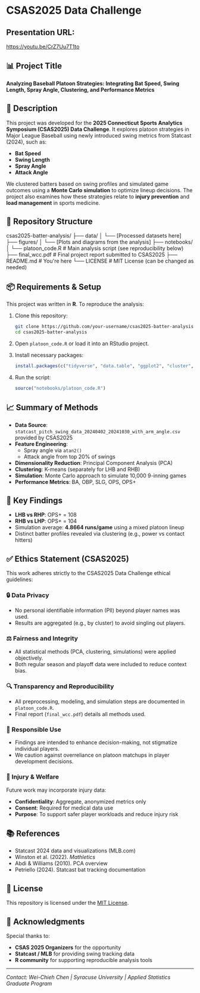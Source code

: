 # CSAS2025 Data Challenge 

## Presentation URL:
https://youtu.be/CrZ7Uu7T1to

## 📊 Project Title
**Analyzing Baseball Platoon Strategies: Integrating Bat Speed, Swing Length, Spray Angle, Clustering, and Performance Metrics**

## 📝 Description
This project was developed for the **2025 Connecticut Sports Analytics Symposium (CSAS2025) Data Challenge**. It explores platoon strategies in Major League Baseball using newly introduced swing metrics from Statcast (2024), such as:

- **Bat Speed**
- **Swing Length**
- **Spray Angle**
- **Attack Angle**

We clustered batters based on swing profiles and simulated game outcomes using a **Monte Carlo simulation** to optimize lineup decisions. The project also examines how these strategies relate to **injury prevention** and **load management** in sports medicine.

## 📁 Repository Structure

csas2025-batter-analysis/
├── data/
│ └── [Processed datasets here]
├── figures/
│ └── [Plots and diagrams from the analysis]
├── notebooks/
│ └── platoon_code.R # Main analysis script (see reproducibility below)
├── final_wcc.pdf # Final project report submitted to CSAS2025
├── README.md # You're here
└── LICENSE # MIT License (can be changed as needed)


## 📦 Requirements & Setup

This project was written in **R**. To reproduce the analysis:

1. Clone this repository:
    ```bash
    git clone https://github.com/your-username/csas2025-batter-analysis.git
    cd csas2025-batter-analysis
    ```

2. Open `platoon_code.R` or load it into an RStudio project.

3. Install necessary packages:
    ```r
    install.packages(c("tidyverse", "data.table", "ggplot2", "cluster", "factoextra", "summarytools"))
    ```

4. Run the script:
    ```r
    source("notebooks/platoon_code.R")
    ```

## 📈 Summary of Methods

- **Data Source**: `statcast_pitch_swing_data_20240402_20241030_with_arm_angle.csv` provided by CSAS2025
- **Feature Engineering**:
  - Spray angle via `atan2()`
  - Attack angle from top 20% of swings
- **Dimensionality Reduction**: Principal Component Analysis (PCA)
- **Clustering**: K-means (separately for LHB and RHB)
- **Simulation**: Monte Carlo approach to simulate 10,000 9-inning games
- **Performance Metrics**: BA, OBP, SLG, OPS, OPS+

## 🧠 Key Findings

- **LHB vs RHP**: OPS+ = 108
- **RHB vs LHP**: OPS+ = 104
- Simulation average: **4.8664 runs/game** using a mixed platoon lineup
- Distinct batter profiles revealed via clustering (e.g., power vs contact hitters)

## ✅ Ethics Statement (CSAS2025)

This work adheres strictly to the CSAS2025 Data Challenge ethical guidelines:

### 🔒 Data Privacy
- No personal identifiable information (PII) beyond player names was used.
- Results are aggregated (e.g., by cluster) to avoid singling out players.

### ⚖️ Fairness and Integrity
- All statistical methods (PCA, clustering, simulations) were applied objectively.
- Both regular season and playoff data were included to reduce context bias.

### 🔍 Transparency and Reproducibility
- All preprocessing, modeling, and simulation steps are documented in `platoon_code.R`.
- Final report (`final_wcc.pdf`) details all methods used.

### 🙌 Responsible Use
- Findings are intended to enhance decision-making, not stigmatize individual players.
- We caution against overreliance on platoon matchups in player development decisions.

### 🏥 Injury & Welfare
Future work may incorporate injury data:
- **Confidentiality**: Aggregate, anonymized metrics only
- **Consent**: Required for medical data use
- **Purpose**: To support safer player workloads and reduce injury risk

## 📚 References
- Statcast 2024 data and visualizations (MLB.com)
- Winston et al. (2022). *Mathletics*
- Abdi & Williams (2010). PCA overview
- Petriello (2024). Statcast bat tracking documentation

## 📜 License
This repository is licensed under the [MIT License](LICENSE).

## 🙏 Acknowledgments
Special thanks to:
- **CSAS 2025 Organizers** for the opportunity
- **Statcast / MLB** for providing swing tracking data
- **R community** for supporting reproducible analysis tools

---

*Contact: Wei-Chieh Chen | Syracuse University | Applied Statistics Graduate Program*

